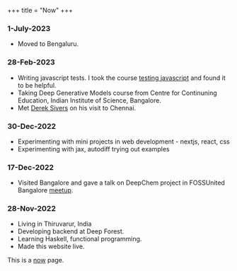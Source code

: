 +++
title = "Now"
+++
### 1-July-2023
- Moved to Bengaluru.

### 28-Feb-2023
- Writing javascript tests. I took the course [testing javascript](https://testingjavascript.com/) and found it to be helpful.
- Taking Deep Generative Models course from Centre for Continuning Education, Indian Institute of Science, Bangalore.
- Met [Derek Sivers](https://sive.rs) on his visit to Chennai. 

### 30-Dec-2022
- Experimenting with mini projects in web development - nextjs, react, css
- Experimenting with jax, autodiff trying out examples 

### 17-Dec-2022
- Visited Bangalore and gave a talk on DeepChem project in FOSSUnited Bangalore [meetup](https://forum.fossunited.org/t/bangalore-foss-meetup-dec-2022/1397/6).

### 28-Nov-2022
- Living in Thiruvarur, India
- Developing backend at Deep Forest.
- Learning Haskell, functional programming. 
- Made this website live.

This is a [now](https://nownownow.com/about) page.
